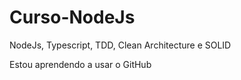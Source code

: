 # Curso-NodeJs
 NodeJs, Typescript, TDD, Clean Architecture e SOLID

Estou aprendendo a usar o GitHub